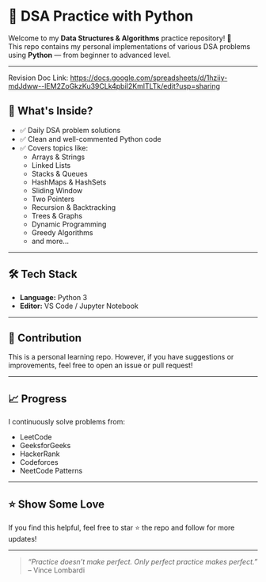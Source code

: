 # 📘 DSA Practice with Python

Welcome to my **Data Structures & Algorithms** practice repository! 🚀  
This repo contains my personal implementations of various DSA problems using **Python** — from beginner to advanced level.

---

Revision Doc Link:  https://docs.google.com/spreadsheets/d/1hziiy-mdJdww--lEM2ZoGkzKu39CLk4pbiI2KmlTLTk/edit?usp=sharing

## 📌 What's Inside?

- ✅ Daily DSA problem solutions
- ✅ Clean and well-commented Python code
- ✅ Covers topics like:
  - Arrays & Strings
  - Linked Lists
  - Stacks & Queues
  - HashMaps & HashSets
  - Sliding Window
  - Two Pointers
  - Recursion & Backtracking
  - Trees & Graphs
  - Dynamic Programming
  - Greedy Algorithms
  - and more...

---

## 🛠 Tech Stack

- **Language:** Python 3
- **Editor:** VS Code / Jupyter Notebook

---

## 🤝 Contribution

This is a personal learning repo. However, if you have suggestions or improvements, feel free to open an issue or pull request!

---

## 📈 Progress

I continuously solve problems from:
- LeetCode
- GeeksforGeeks
- HackerRank
- Codeforces
- NeetCode Patterns

---

## ⭐️ Show Some Love

If you find this helpful, feel free to star ⭐ the repo and follow for more updates!

---

> _“Practice doesn’t make perfect. Only perfect practice makes perfect.”_ – Vince Lombardi
